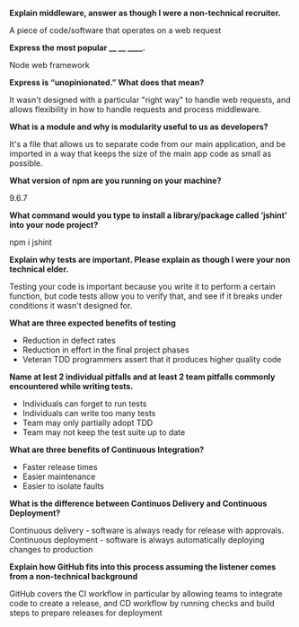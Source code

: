 

**Explain middleware, answer as though I were a non-technical recruiter.**

A piece of code/software that operates on a web request

**Express the most popular __ __ ____.**

Node web framework

**Express is “unopinionated.” What does that mean?**

It wasn't designed with a particular "right way" to handle web requests, and allows flexibility in how to handle requests and process middleware.

**What is a module and why is modularity useful to us as developers?**

It's a file that allows us to separate code from our main application, and be imported in a way that keeps the size of the main app code as small as possible.

**What version of npm are you running on your machine?**

9.6.7

**What command would you type to install a library/package called ‘jshint’ into your node project?**

npm i jshint

**Explain why tests are important. Please explain as though I were your non technical elder.**

Testing your code is important because you write it to perform a certain function, but code tests allow you to verify that, and see if it breaks under conditions it wasn't designed for.

**What are three expected benefits of testing**

- Reduction in defect rates
- Reduction in effort in the final project phases
- Veteran TDD programmers assert that it produces higher quality code

**Name at lest 2 individual pitfalls and at least 2 team pitfalls commonly encountered while writing tests.**

- Individuals can forget to run tests
- Individuals can write too many tests
- Team may only partially adopt TDD
- Team may not keep the test suite up to date

**What are three benefits of Continuous Integration?**

- Faster release times
- Easier maintenance
- Easier to isolate faults

**What is the difference between Continuos Delivery and Continuous Deployment?**

Continuous delivery - software is always ready for release with approvals. Continuous deployment - software is always automatically deploying changes to production

**Explain how GitHub fits into this process assuming the listener comes from a non-technical background**

GitHub covers the CI workflow in particular by allowing teams to integrate code to create a release, and CD workflow by running checks and build steps to prepare releases for deployment
